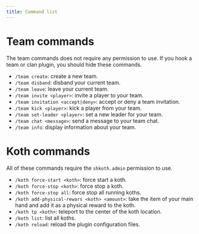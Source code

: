```yaml
---
title: Command list
---
```


# Team commands
The team commands does not require any permission to use. If you hook a team or clan plugin, 
you should hide these commands.

- `/team create`: create a new team.
- `/team disband`: disband your current team.
- `/team leave`: leave your current team.
- `/team invite <player>`: invite a player to your team.
- `/team invitation <accept|deny>`: accept or deny a team invitation.
- `/team kick <player>`: kick a player from your team.
- `/team set-leader <player>`: set a new leader for your team.
- `/team chat <message>`: send a message to your team chat.
- `/team info`: display information about your team.

# Koth commands
All of these commands require the `shkoth.admin` permission to use.

- `/koth force-start <koth>`: force start a koth.
- `/koth force-stop <koth>`: force stop a koth.
- `/koth force-stop all`: force stop all running koths.
- `/koth add-physical-rewars <koth> <amount>`: take the item of your main hand and add it as a physical reward to the koth.
- `/koth tp <koth>`: teleport to the center of the koth location.
- `/koth list`: list all koths.
- `/koth reload`: reload the plugin configuration files.

